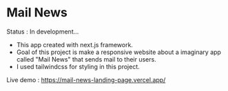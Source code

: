 # Mail News

Status : In development...

- This app created with next.js framework. 
- Goal of this project is make a responsive website about a imaginary app called "Mail News" that sends mail to their users.
- I used tailwindcss for styling in this project.

Live demo : https://mail-news-landing-page.vercel.app/